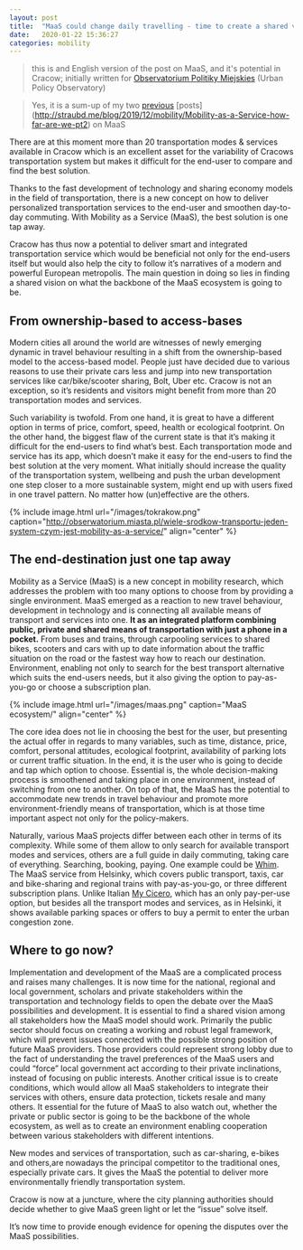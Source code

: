 ```yaml
---
layout: post
title:  "MaaS could change daily travelling - time to create a shared vision"
date:   2020-01-22 15:36:27
categories: mobility
---
```

> this is and English version of the post on MaaS, and it's potential in Cracow; initially written for [Observatorium Politiky Miejskies](http://obserwatorium.miasta.pl/) (Urban Policy Observatory)

> Yes, it is a sum-up of my two [previous](http://straubd.me/blog/2019/12/mobility/Mobility-as-a-Service-how-far-are-we-pt1) [posts] (http://straubd.me/blog/2019/12/mobility/Mobility-as-a-Service-how-far-are-we-pt2) on MaaS

There are at this moment more than 20 transportation modes & services available in Cracow which is an excellent asset for the variability of Cracows transportation system but makes it difficult for the end-user to compare and find the best solution.

Thanks to the fast development of technology and sharing economy models in the field of transportation, there is a new concept on how to deliver personalized transportation services to the end-user and smoothen day-to-day commuting. With Mobility as a Service (MaaS), the best solution is one tap away.

Cracow has thus now a potential to deliver smart and integrated transportation service which would be beneficial not only for the end-users itself but would also help the city to follow it’s narratives of a modern and powerful European metropolis. The main question in doing so lies in finding a shared vision on what the backbone of the MaaS ecosystem is going to be.

## From ownership-based to access-bases

Modern cities all around the world are witnesses of newly emerging dynamic in travel behaviour resulting in a shift from the ownership-based model to the access-based model. People just have decided due to various reasons to use their private cars less and jump into new transportation services like car/bike/scooter sharing, Bolt, Uber etc. Cracow is not an exception, so it’s residents and visitors might benefit from more than 20 transportation modes and services.

Such variability is twofold. From one hand, it is great to have a different option in terms of price, comfort, speed, health or ecological footprint. On the other hand, the biggest flaw of the current state is that it’s making it difficult for the end-users to find what’s best. Each transportation mode and service has its app, which doesn’t make it easy for the end-users to find the best solution at the very moment. What initially should increase the quality of the transportation system, wellbeing and push the urban development one step closer to a more sustainable system, might end up with users fixed in one travel pattern. No matter how (un)effective are the others.

{% include image.html url="/images/tokrakow.png" caption="http://obserwatorium.miasta.pl/wiele-srodkow-transportu-jeden-system-czym-jest-mobility-as-a-service/" align="center" %}

## The end-destination just one tap away

Mobility as a Service (MaaS) is a new concept in mobility research, which addresses the problem with too many options to choose from by providing a single environment. MaaS emerged as a reaction to new travel behaviour, development in technology and is connecting all available means of transport and services into one. **It as an integrated platform combining public, private and shared means of transportation with just a phone in a pocket.** From buses and trains, through carpooling services to shared bikes, scooters and cars with up to date information about the traffic situation on the road or the fastest way how to reach our destination. Environment, enabling not only to search for the best transport alternative which suits the end-users needs, but it also giving the option to pay-as-you-go or choose a subscription plan.

{% include image.html url="/images/maas.png" caption="MaaS ecosystem/" align="center" %}

The core idea does not lie in choosing the best for the user, but presenting the actual offer in regards to many variables, such as time, distance, price, comfort, personal attitudes, ecological footprint, availability of parking lots or current traffic situation. In the end, it is the user who is going to decide and tap which option to choose. Essential is, the whole decision-making process is smoothened and taking place in one environment, instead of switching from one to another. On top of that, the MaaS has the potential to accommodate new trends in travel behaviour and promote more environment-friendly means of transportation, which is at those time important aspect not only for the policy-makers.

Naturally, various MaaS projects differ between each other in terms of its complexity. While some of them allow to only search for available transport modes and services, others are a full guide in daily commuting, taking care of everything. Searching, booking, paying. One example could be [Whim](https://whimapp.com/). The MaaS service from Helsinky, which covers public transport, taxis, car and bike-sharing and regional trains with pay-as-you-go, or three different subscription plans. Unlike Italian [My Cicero](http://www.mycicero.eu/), which has an only pay-per-use option, but besides all the transport modes and services, as in Helsinki, it shows available parking spaces or offers to buy a permit to enter the urban congestion zone.

## Where to go now?

Implementation and development of the MaaS are a complicated process and raises many challenges. It is now time for the national, regional and local government, scholars and private stakeholders within the transportation and technology fields to open the debate over the MaaS possibilities and development. It is essential to find a shared vision among all stakeholders how the MaaS model should work. Primarily the public sector should focus on creating a working and robust legal framework, which will prevent issues connected with the possible strong position of future MaaS providers. Those providers could represent strong lobby due to the fact of understanding the travel preferences of the MaaS users and could “force” local government act according to their private inclinations, instead of focusing on public interests. Another critical issue is to create conditions, which would allow all MaaS stakeholders to integrate their services with others, ensure data protection, tickets resale and many others. It essential for the future of MaaS to also watch out, whether the private or public sector is going to be the backbone of the whole ecosystem, as well as to create an environment enabling cooperation between various stakeholders with different intentions.

New modes and services of transportation, such as car-sharing, e-bikes and others,are nowadays the principal competitor to the traditional ones, especially private cars. It gives the MaaS the potential to deliver more environmentally friendly transportation system.

Cracow is now at a juncture, where the city planning authorities should decide whether to give MaaS green light or let the “issue” solve itself.

It’s now time to provide enough evidence for opening the disputes over the MaaS possibilities.